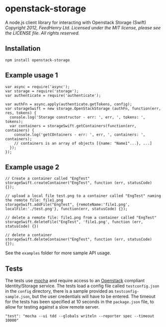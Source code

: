 # openstack-storage
A node.js client library for interacting with Openstack Storage (Swift)
_Copyright 2012, FeedHenry Ltd. Licensed under the
MIT license, please see the LICENSE file.  All rights reserved._

## Installation
    npm install openstack-storage

## Example usage 1
    var async = require('async');
    var storage = require('storage');
    var authenticate = require('authenticate');
    
    var authFn = async.apply(authenticate.getTokens, config);
    var storageSwift = new storage.OpenStackStorage (authFn, function(err, res, tokens) {
      console.log('Storage constructor - err: ', err, ', tokens: ', tokens);
      var containers = storageSwift.getContainers(function(err, containers) {
        console.log('getCOntainers - err: ', err, ', containers: ', containers);
        // containers is an array of objects [{name: "Name1"...}, ...]
      });
    });

## Example usage 2
    // Create a container called "EngTest"
    storageSwift.createContainer("EngTest", function (err, statusCode) {});
    
    // upload a local file test.png to a container called "EngTest" naming the remote file: file1.png 
    storageSwift.addFile("EngTest", {remoteName:'file1.png', localFile:'./test.png'}, function(err, statusCode) {});
    
    // delete a remote file: file1.png from a container called "EngTest"
    storageSwift.deleteFile("EngTest", 'file1.png', function (err, statusCode) {})
    
    // delete a container
    storageSwift.deleteContainer("EngTest", function (err, statusCode) {});

See the `examples` folder for more sample API usage.

## Tests
The tests use [mocha](http://visionmedia.github.com/mocha/) and require access to an [Openstack](http://openstack.org) compliant Identity/Storage service.  The tests load a config file called `testconfig.json` in the `config` directory, there is a sample provided as `testconfig-sample.json`, but the user credentials will have to be entered.
The timeout for the tests has been specified at 10 seconds in the `package.json` file, to allow for testing against a slow remote server.

    "test": "mocha --ui tdd --globals writeln --reporter spec --timeout 10000"

